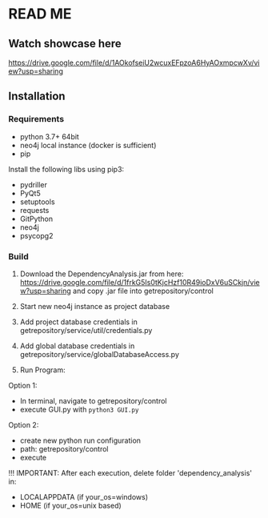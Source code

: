 # READ ME

## Watch showcase here
https://drive.google.com/file/d/1AOkofseiU2wcuxEFpzoA6HyAOxmpcwXv/view?usp=sharing

## Installation 

### Requirements
* python 3.7+ 64bit
* neo4j local instance (docker is sufficient)
* pip 

Install the following libs using pip3: 
* pydriller 
* PyQt5 
* setuptools 
* requests
* GitPython
* neo4j 
* psycopg2

### Build

1. Download the DependencyAnalysis.jar from here: 
https://drive.google.com/file/d/1frkG5Is0tKjcHzf10R49ioDxV6uSCkjn/view?usp=sharing
and copy .jar file into getrepository/control 

2. Start new neo4j instance as project database

3. Add project database credentials in getrepository/service/util/credentials.py 

4. Add global database credentials in getrepository/service/globalDatabaseAccess.py

5. Run Program: 

Option 1:
* In terminal, navigate to getrepository/control
* execute GUI.py with `python3 GUI.py` 

Option 2: 
* create new python run configuration
* path: getrepository/control
* execute 

!!! IMPORTANT: After each execution, delete folder 'dependency_analysis' in:
* LOCALAPPDATA (if your_os=windows)
* HOME (if your_os=unix based)

